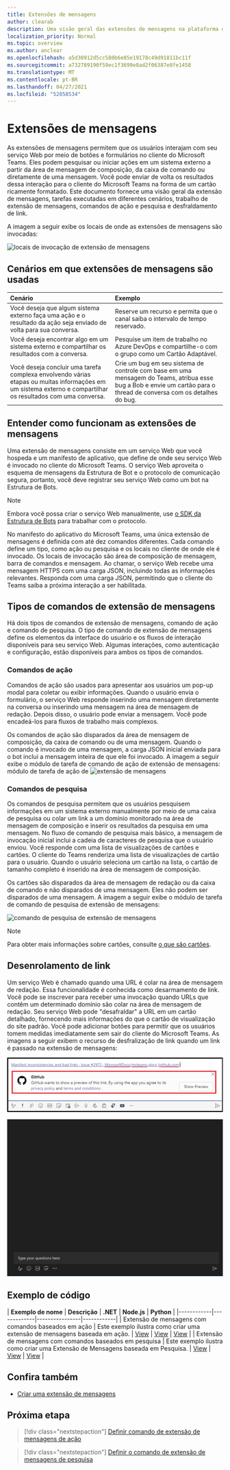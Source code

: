 ```yaml
---
title: Extensões de mensagens
author: clearab
description: Uma visão geral das extensões de mensagens na plataforma do Microsoft Teams
localization_priority: Normal
ms.topic: overview
ms.author: anclear
ms.openlocfilehash: a5d30912d5cc580b6e85e19178c49d91811bc11f
ms.sourcegitcommit: a732789190f59ec1f3699e8ad2f06387e8fe1458
ms.translationtype: MT
ms.contentlocale: pt-BR
ms.lasthandoff: 04/27/2021
ms.locfileid: "52058534"
---
```

# <a name="messaging-extensions"></a>Extensões de mensagens

As extensões de mensagens permitem que os usuários interajam com seu serviço Web por meio de botões e formulários no cliente do Microsoft Teams. Eles podem pesquisar ou iniciar ações em um sistema externo a partir da área de mensagem de composição, da caixa de comando ou diretamente de uma mensagem. Você pode enviar de volta os resultados dessa interação para o cliente do Microsoft Teams na forma de um cartão ricamente formatado. Este documento fornece uma visão geral da extensão de mensagens, tarefas executadas em diferentes cenários, trabalho de extensão de mensagens, comandos de ação e pesquisa e desfraldamento de link.

A imagem a seguir exibe os locais de onde as extensões de mensagens são invocadas:

![locais de invocação de extensão de mensagens](~/assets/images/messaging-extension-invoke-locations.png)

## <a name="scenarios-where-messaging-extensions-are-used"></a>Cenários em que extensões de mensagens são usadas

| Cenário | Exemplo |
|:-----------------|:-----------------|
|Você deseja que algum sistema externo faça uma ação e o resultado da ação seja enviado de volta para sua conversa.|Reserve um recurso e permita que o canal saiba o intervalo de tempo reservado.|
|Você deseja encontrar algo em um sistema externo e compartilhar os resultados com a conversa.|Pesquise um item de trabalho no Azure DevOps e compartilhe-o com o grupo como um Cartão Adaptável.|
|Você deseja concluir uma tarefa complexa envolvendo várias etapas ou muitas informações em um sistema externo e compartilhar os resultados com uma conversa.|Crie um bug em seu sistema de controle com base em uma mensagem do Teams, atribua esse bug a Bob e envie um cartão para o thread de conversa com os detalhes do bug.|

## <a name="understand-how-messaging-extensions-work"></a>Entender como funcionam as extensões de mensagens

Uma extensão de mensagens consiste em um serviço Web que você hospeda e um manifesto de aplicativo, que define de onde seu serviço Web é invocado no cliente do Microsoft Teams. O serviço Web aproveita o esquema de mensagens da Estrutura de Bot e o protocolo de comunicação segura, portanto, você deve registrar seu serviço Web como um bot na Estrutura de Bots. 

> [!NOTE]
> Embora você possa criar o serviço Web manualmente, use [o SDK da Estrutura de Bots](https://github.com/microsoft/botframework) para trabalhar com o protocolo.

No manifesto do aplicativo do Microsoft Teams, uma única extensão de mensagens é definida com até dez comandos diferentes. Cada comando define um tipo, como ação ou pesquisa e os locais no cliente de onde ele é invocado. Os locais de invocação são área de composição de mensagem, barra de comandos e mensagem. Ao chamar, o serviço Web recebe uma mensagem HTTPS com uma carga JSON, incluindo todas as informações relevantes. Responda com uma carga JSON, permitindo que o cliente do Teams saiba a próxima interação a ser habilitada. 

## <a name="types-of-messaging-extension-commands"></a>Tipos de comandos de extensão de mensagens

Há dois tipos de comandos de extensão de mensagens, comando de ação e comando de pesquisa. O tipo de comando de extensão de mensagens define os elementos da interface do usuário e os fluxos de interação disponíveis para seu serviço Web. Algumas interações, como autenticação e configuração, estão disponíveis para ambos os tipos de comandos.

### <a name="action-commands"></a>Comandos de ação

Comandos de ação são usados para apresentar aos usuários um pop-up modal para coletar ou exibir informações. Quando o usuário envia o formulário, o serviço Web responde inserindo uma mensagem diretamente na conversa ou inserindo uma mensagem na área de mensagem de redação. Depois disso, o usuário pode enviar a mensagem. Você pode encadeá-los para fluxos de trabalho mais complexos.

Os comandos de ação são disparados da área de mensagem de composição, da caixa de comando ou de uma mensagem. Quando o comando é invocado de uma mensagem, a carga JSON inicial enviada para o bot inclui a mensagem inteira de que ele foi invocado. A imagem a seguir exibe o módulo de tarefa de comando de ação de extensão de mensagens: módulo de tarefa de ação de ![ extensão de mensagens](~/assets/images/task-module.png)

### <a name="search-commands"></a>Comandos de pesquisa

Os comandos de pesquisa permitem que os usuários pesquisem informações em um sistema externo manualmente por meio de uma caixa de pesquisa ou colar um link a um domínio monitorado na área de mensagem de composição e inserir os resultados da pesquisa em uma mensagem. No fluxo de comando de pesquisa mais básico, a mensagem de invocação inicial inclui a cadeia de caracteres de pesquisa que o usuário enviou. Você responde com uma lista de visualizações de cartões e cartões. O cliente do Teams renderiza uma lista de visualizações de cartão para o usuário. Quando o usuário seleciona um cartão na lista, o cartão de tamanho completo é inserido na área de mensagem de composição.

Os cartões são disparados da área de mensagem de redação ou da caixa de comando e não disparados de uma mensagem. Eles não podem ser disparados de uma mensagem.
A imagem a seguir exibe o módulo de tarefa de comando de pesquisa de extensão de mensagens:

![comando de pesquisa de extensão de mensagens](~/assets/images/search-extension.png)

> [!NOTE]
> Para obter mais informações sobre cartões, consulte [o que são cartões](../task-modules-and-cards/what-are-cards.md).

## <a name="link-unfurling"></a>Desenrolamento de link

Um serviço Web é chamado quando uma URL é colar na área de mensagem de redação. Essa funcionalidade é conhecida como desarmamento de link. Você pode se inscrever para receber uma invocação quando URLs que contêm um determinado domínio são colar na área de mensagem de redação. Seu serviço Web pode "desafraldar" a URL em um cartão detalhado, fornecendo mais informações do que o cartão de visualização do site padrão. Você pode adicionar botões para permitir que os usuários tomem medidas imediatamente sem sair do cliente do Microsoft Teams.
As imagens a seguir exibem o recurso de desfralização de link quando um link é passado na extensão de mensagens:
 
![link unfurl](../assets/images/messaging-extension/unfurl-link.png)

![link desfraldamento](../assets/images/messaging-extension/link-unfurl.gif)

## <a name="code-sample"></a>Exemplo de código

| **Exemplo de nome** | **Descrição** | **.NET** | **Node.js** | **Python** |
|------------|-------------|----------------|------------|
| Extensão de mensagens com comandos baseados em ação | Este exemplo ilustra como criar uma extensão de mensagens baseada em ação. | [View](https://github.com/microsoft/BotBuilder-Samples/tree/master/samples/csharp_dotnetcore/51.teams-messaging-extensions-action) | [View](https://github.com/microsoft/BotBuilder-Samples/tree/master/samples/javascript_nodejs/51.teams-messaging-extensions-action) | [View](https://github.com/microsoft/BotBuilder-Samples/tree/main/samples/python/51.teams-messaging-extensions-action) |
| Extensão de mensagens com comandos baseados em pesquisa | Este exemplo ilustra como criar uma Extensão de Mensagens baseada em Pesquisa. | [View](https://github.com/microsoft/BotBuilder-Samples/tree/master/samples/csharp_dotnetcore/50.teams-messaging-extensions-search) | [View](https://github.com/microsoft/BotBuilder-Samples/tree/master/samples/javascript_nodejs/50.teams-messaging-extensions-search) | [View](https://github.com/microsoft/BotBuilder-Samples/tree/main/samples/python/50.teams-messaging-extension-search) |

## <a name="see-also"></a>Confira também

- [Criar uma extensão de mensagens](../build-your-first-app/build-messaging-extension.md)


## <a name="next-step"></a>Próxima etapa

> [!div class="nextstepaction"]
> [Definir comando de extensão de mensagens de ação](~/messaging-extensions/how-to/action-commands/define-action-command.md)

> [!div class="nextstepaction"]
> [Definir o comando de extensão de mensagens de pesquisa](~/messaging-extensions/how-to/search-commands/define-search-command.md)
